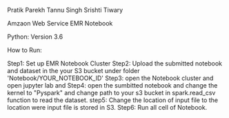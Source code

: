 Pratik Parekh
Tannu Singh
Srishti Tiwary


Amzaon Web Service
EMR Notebook

Python: Version 3.6

How to Run:

Step1: Set up EMR Notebook Cluster
Step2: Upload the submitted notebook and dataset in the your S3 bucket under folder 'Notebook/YOUR_NOTEBOOK_ID'
Step3: open the Notebook cluster and open jupyter lab and 
Step4: open the sumbitted notebook and change the kernel to "Pyspark" and change path to your s3 bucket in spark.read_csv function to read the dataset.
step5: Change the location of input file to the location were input file is stored in S3.
Step6: Run all cell of Notebook.